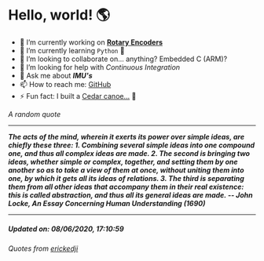 # Hello, world! 🌎


- 🔧 I’m currently working on [**Rotary Encoders**](https://github.com/kyleRhess/EncoderQ.git)
- 🌱 I’m currently learning `Python` **🐍**
- 👯 I’m looking to collaborate on... anything? Embedded C (ARM)?
- 🤔 I’m looking for help with *Continuous Integration*
- 💬 Ask me about ***IMU's***
- 📫 How to reach me: [GitHub](https://github.com/kyleRhess)
- ⚡ Fun fact: I built a [Cedar canoe...](https://imgur.com/gallery/HkfSO) 🛶

_A random quote_
___
***The acts of the mind, wherein it exerts its power over simple ideas, are
chiefly these three: 1. Combining several simple ideas into one compound
one, and thus all complex ideas are made. 2. The second is bringing two
ideas, whether simple or complex, together, and setting them by one
another so as to take a view of them at once, without uniting them into
one, by which it gets all its ideas of relations. 3. The third is
separating them from all other ideas that accompany them in their real
existence: this is called abstraction, and thus all its general ideas
are made.
-- John Locke, An Essay Concerning Human Understanding (1690)***
___
##### Updated on: 08/06/2020, 17:10:59
###### Quotes from [erickedji](https://gist.github.com/erickedji/68802)
